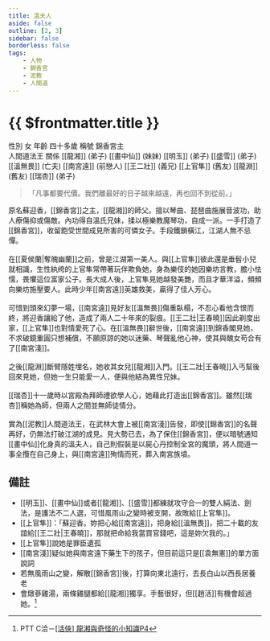 ```yaml
---
title: 溫夫人
aside: false
outline: [2, 3]
sidebar: false
borderless: false
tags:
    - 人物
    - 錦香宮
    - 泥教
    - 人間道
---
```


# {{ $frontmatter.title }}

<ChTabs position="bottom">
	<ChTab title="溫夫人">
		<Ch src='/images/characters/special402/normal.png' position='right'/>
		<ChName nameZh='溫夫人' nameEn='Lady Wen' position='right' />
		<ChTable>
			<ChTr>
				<ChTd isTitle=true>
					性別
				</ChTd>
				<ChTd>
					女
				</ChTd>
			</ChTr>
			<ChTr>
				<ChTd isTitle=true>
					年齡
				</ChTd>
				<ChTd>
					四十多歲
				</ChTd>
			</ChTr>
			<ChTr>
				<ChTd isTitle=true>
					稱號
				</ChTd>
				<ChTd>
					錦香宮主<br>人間道法王
				</ChTd>
			</ChTr>
			<ChTr>
				<ChTd isTitle=true position='center'>
					關係
				</ChTd>
			</ChTr>
			<ChTr>
				<ChTd position='center'>
					[[龍湘]] (弟子)
				</ChTd>
			</ChTr>
			<ChTr>
				<ChTd position='center'>
					[[畫中仙]] (妹妹)
				</ChTd>
			</ChTr>
			<ChTr>
				<ChTd position='center'>
					[[明玉]] (弟子)
				</ChTd>
			</ChTr>
			<ChTr>
				<ChTd position='center'>
					[[盛雪]] (弟子)
				</ChTd>
			</ChTr>
			<ChTr>
				<ChTd position='center'>
					[[溫無畏]] (亡夫)
				</ChTd>
			</ChTr>
			<ChTr>
				<ChTd position='center'>
					[[南宮遠]] (前戀人)
				</ChTd>
			</ChTr>
			<ChTr>
				<ChTd position='center'>
					[[王二壯]] (義兄)
				</ChTd>
			</ChTr>
			<ChTr>
				<ChTd position='center'>
					[[上官隼]] (舊友)
				</ChTd>
			</ChTr>
			<ChTr>
				<ChTd position='center'>
					[[龍淵]] (舊友)
				</ChTd>
			</ChTr>
			<ChTr>
				<ChTd position='center'>
					[[瑞杏]] (弟子)
				</ChTd>
			</ChTr>
		</ChTable>
	</ChTab>
	<ChTab title="蘇迎香">
		<Ch src='/images/characters/special402/normal2.png' position='right'/>
		<ChName nameZh='蘇迎香' nameEn='Su Ying Xiang' position='right' />
	</ChTab>
</ChTabs>

> 「凡事都要代價。我們離最好的日子越來越遠，再也回不到從前。」

原名蘇迎香，[[錦香宮]]之主，[[龍湘]]的師父。擅以琴曲、琵琶曲施展音波功，助人療傷抑或傷敵。內功得自溫氏兄妹，揉以極樂教魔琴功，自成一派。一手打造了[[錦香宮]]，收留飽受世間成見所害的可憐女子。手段鐵鎖橫江，江湖人無不忌憚。
<br><br>
在[[夏侯蘭|奪魄幽蘭]]之前，曾是江湖第一美人。與[[上官隼]]彼此還是垂髫小兒就相識，生性紈绔的上官隼常帶著玩伴欺負她，身為樂伎的她因樂坊言教，膽小怯懦，畏懼這位富家公子。長大成人後，上官隼見她越發美艷，而且才華洋溢，頻頻向樂坊施壓要人。此時少年[[南宮遠]]英雄救美，贏得了佳人芳心。
<br><br>
可惜到頭來幻夢一場，[[南宮遠]]見好友[[溫無畏]]傷重臥榻，不忍心看他含恨而終，將迎香讓給了他，造成了兩人二十年來的裂痕。[[王二壯|王春曉]]因此剃度出家，[[上官隼]]也對情愛死了心。在[[溫無畏]]辭世後，[[南宮遠]]到錦香閣見她，不求破鏡重圓只想補償，不願原諒的她以迷藥、琴聲亂他心神，使其與醜女苟合有了[[南宮淺]]。
<br><br>
之後[[龍淵]]斷臂隱姓埋名，她收其女兒[[龍湘]]入門。[[王二壯|王春曉]]入丐幫後回來見她，但她一生只能愛一人，便與他結為異性兄妹。
<br><br>
[[瑞杏]]十一歲時以宮殿為拜師禮欲學人心，她藉此打造出[[錦香宮]]。雖然[[瑞杏]]稱她為師，但兩人之間並無師徒情分。
<br><br>
實為[[泥教]]人間道法王，在武林大會上被[[南宮淺]]告發，即使[[錦香宮]]的名聲再好，仍無法打破江湖的成見。見大勢已去，為了保住[[錦香宮]]，便以暗號通知[[畫中仙]]化身真的溫夫人，自己則假裝是以屍心丹控制全宮的魔頭，將人間道一事全攬在自己身上，與[[南宮遠]]殉情而死，葬入南宮族墳。

## 備註

- [[明玉]]、[[畫中仙]]或者[[龍湘]]、[[盛雪]]都練就攻守合一的雙人絹法、劍法，是護法不二人選，可惜風雨山之變時被支開，故敗給[[上官隼]]。
- [[上官隼]]：「蘇迎香。妳把心給[[南宮遠]]，把身給[[溫無畏]]，把二十載的友誼給[[王二壯|王春曉]]，那就把命給我當買官錢吧，這是妳欠我的。」
- [[上官隼]]說她是罪臣遺孤
- [[南宮淺]]疑似她與南宮遠下藥生下的孩子，但目前這只是[[袁無憲]]的單方面說詞
- 若無風雨山之變，解散[[錦香宮]]後，打算向東北遠行，去長白山以西長居養老
- 會燉蔘雞湯，兩條雞腿都給[[龍湘]]獨享。手藝很好，但[[趙活]]有機會超過她。[^1]

[^1]: PTT C洽－[\[活俠\] 龍湘與奇怪的小知識P4](https://www.ptt.cc/bbs/C_Chat/M.1729423145.A.69F.html)